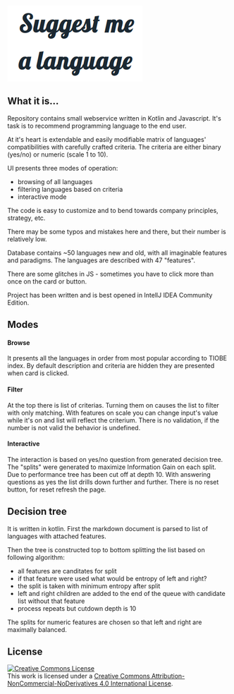 ![image](banner.png)

## What it is...

Repository contains small webservice written in Kotlin and Javascript. It's task
is to recommend programming language to the end user.

At it's heart is extendable and easily modifiable matrix of languages'
compatibilities with carefully crafted criteria. The criteria are 
either binary (yes/no) or numeric (scale 1 to 10). 

UI presents three modes of operation:
* browsing of all languages
* filtering languages based on criteria
* interactive mode

The code is easy to customize and to bend towards company principles,
strategy, etc.

There may be some typos and mistakes here and there, but their number is
relatively low.

Database contains ~50 languages new and old, with all imaginable features
and paradigms. The languages are described with 47 "features".

There are some glitches in JS - sometimes you have to click more than
once on the card or button.

Project has been written and is best opened in IntellJ IDEA Community Edition.


## Modes

#### Browse

It presents all the languages in order from most popular according to 
TIOBE index. By default description and criteria are hidden they are 
presented when card is clicked.

#### Filter

At the top there is list of criterias. Turning them on causes the list
to filter with only matching. With features on scale you can change
input's value while it's on and list will reflect the criterium.
There is no validation, if the number is not valid the behavior is undefined.

#### Interactive

The interaction is based on yes/no question from generated decision tree.
The "splits" were generated to maximize Information Gain on each split.
Due to performance tree has been cut off at depth 10. With answering 
questions as yes the list drills down further and further. There is no
reset button, for reset refresh the page.

## Decision tree

It is written in kotlin. First the markdown document is parsed to list
of languages with attached features.

Then the tree is constructed top to bottom splitting the list based on
following algorithm:
* all features are canditates for split
* if that feature were used what would be entropy of left and right?
* the split is taken with minimum entropy after split
* left and right children are added to the end of the queue with candidate list without that feature
* process repeats but cutdown depth is 10

The splits for numeric features are chosen so that left and right are maximally balanced.

## License

<a rel="license" href="http://creativecommons.org/licenses/by-nc-nd/4.0/"><img alt="Creative Commons License" style="border-width:0" src="https://i.creativecommons.org/l/by-nc-nd/4.0/88x31.png" /></a><br />This work is licensed under a <a rel="license" href="http://creativecommons.org/licenses/by-nc-nd/4.0/">Creative Commons Attribution-NonCommercial-NoDerivatives 4.0 International License</a>.



